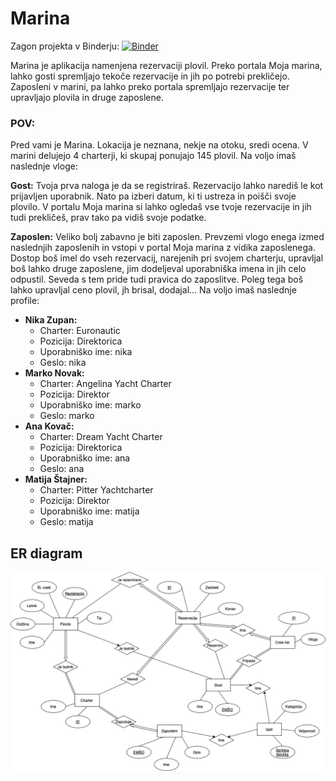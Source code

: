 # Marina
Zagon projekta v Binderju: [![Binder](https://mybinder.org/badge_logo.svg)](https://mybinder.org/v2/gh/majcufer/Marina-Management/main?urlpath=proxy%2F8080)

Marina je aplikacija namenjena rezervaciji plovil. Preko portala Moja marina, lahko gosti spremljajo tekoče rezervacije in jih po potrebi prekličejo.
Zaposleni v marini, pa lahko preko portala spremljajo rezervacije ter upravljajo plovila in druge zaposlene.

### POV:
Pred vami je Marina. Lokacija je neznana, nekje na otoku, sredi ocena. V marini delujejo 4 charterji, ki skupaj ponujajo 145 plovil. Na voljo imaš naslednje vloge:

**Gost:**
  Tvoja prva naloga je da se registriraš. Rezervacijo lahko narediš le kot prijavljen uporabnik. Nato pa izberi datum, ki ti ustreza in poišči svoje plovilo.
  V portalu Moja marina si lahko ogledaš vse tvoje rezervacije in jih tudi prekličeš, prav tako pa vidiš svoje podatke.

**Zaposlen:**
  Veliko bolj zabavno je biti zaposlen. Prevzemi vlogo enega izmed naslednjih zaposlenih in vstopi v portal Moja marina z vidika zaposlenega. Dostop boš imel do vseh rezervacij, narejenih pri svojem charterju, upravljal boš lahko druge zaposlene, jim dodeljeval uporabniška imena in jih celo odpustil. Seveda s tem pride tudi pravica do zaposlitve. Poleg tega boš lahko upravljal ceno plovil, jh brisal, dodajal...
  Na voljo imaš naslednje profile:
  - **Nika Zupan:**
    - Charter: Euronautic
    - Pozicija: Direktorica
    - Uporabniško ime: nika
    - Geslo: nika
  - **Marko Novak:**
    - Charter: Angelina Yacht Charter
    - Pozicija: Direktor
    - Uporabniško ime: marko
    - Geslo: marko
  - **Ana Kovač:**
    - Charter: Dream Yacht Charter
    - Pozicija: Direktorica
    - Uporabniško ime: ana
    - Geslo: ana
  - **Matija Štajner:**
    - Charter: Pitter Yachtcharter
    - Pozicija: Direktor
    - Uporabniško ime: matija
    - Geslo: matija

## ER diagram
![ER diagram](Marina_ER.png)
